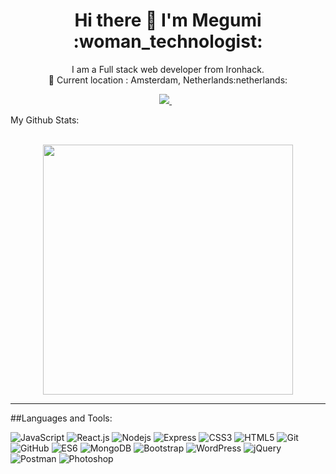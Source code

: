 <h1 align='center'>
  Hi there 👋 I'm Megumi :woman_technologist:
</h1>

<p align='center'>
  I am a Full stack web developer from Ironhack.<br>
  📍 Current location : Amsterdam, Netherlands:netherlands: 
</p>

<p align='center'>
  <a href="https://www.linkedin.com/in/megumi-kawagoe-88j/">
    <img src="https://img.shields.io/badge/linkedin-%230077B5.svg?&style=for-the-badge&logo=linkedin&logoColor=white" />
  </a>&nbsp;&nbsp;
</p>



 <summary>My Github Stats: </summary>
<br>
<p align='center'>
  <a href="#"><img src="https://github-readme-stats.vercel.app/api?username=Megumikawa&show_icons=true&count_private=true&theme=radical" width="400"></a>
</p>


<hr>

##Languages and Tools:

![JavaScript](https://img.shields.io/badge/JavaScript-F7DF1E?logo=javascript&logoColor=black)
![React.js](https://img.shields.io/badge/React-20232A?logo=react&logoColor=61DAFB)
![Nodejs](https://img.shields.io/badge/Node.js-43853D?logo=node-dot-js&logoColor=white)
![Express](https://img.shields.io/badge/Express.js-000000?logo=express&logoColor=white)
![CSS3](https://img.shields.io/badge/CSS3-1572B6?logo=css3&logoColor=white)
![HTML5](https://img.shields.io/badge/HTML5-E34F26?logo=html5&logoColor=white)
![Git](https://img.shields.io/badge/Git-F05032?logo=git&logoColor=white)
![GitHub](https://img.shields.io/badge/GitHub-100000?logo=github&logoColor=white)
![ES6](https://img.shields.io/badge/-ES6-orange?)
![MongoDB](https://img.shields.io/badge/MongoDB-4EA94B?logo=mongodb&logoColor=white)
![Bootstrap](https://img.shields.io/badge/Bootstrap-563D7C?logo=bootstrap&logoColor=white)
![WordPress](https://img.shields.io/badge/Wordpress-21759B?logo=wordpress&logoColor=white)
![jQuery](https://img.shields.io/badge/jQuery-0769AD?logo=jquery&logoColor=white)
![Postman](https://img.shields.io/badge/Postman-FF6C37?logo=Postman&logoColor=white)
![Photoshop](https://img.shields.io/badge/Adobe%20Photoshop-31A8FF?logo=Adobe%20Photoshop&logoColor=black)
